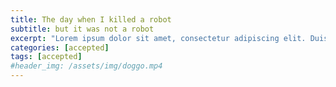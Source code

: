 ```yaml
---
title: The day when I killed a robot
subtitle: but it was not a robot
excerpt: "Lorem ipsum dolor sit amet, consectetur adipiscing elit. Duis quis consequat ligula, ut pharetra ex. Quisque rhoncus odio eu nulla mollis fermentum. In id molestie justo. Sed consectetur, dui ut lacinia placerat, nisi leo tristique neque, ac hendrerit dolor ipsum eget nulla. Vivamus eget lectus sed nisi commodo congue ac finibus metus. Ut tempus, mi in ullamcorper lacinia, est odio dignissim ante, in suscipit sem metus tempor lacus. Aliquam id urna vel tellus feugiat tempus. Etiam quis nulla a orci fringilla tempus. Nam rhoncus quam id risus placerat lacinia. Fusce finibus vulputate fringilla. Sed sed mi a ante blandit lobortis."
categories: [accepted]
tags: [accepted]
#header_img: /assets/img/doggo.mp4
---
```


